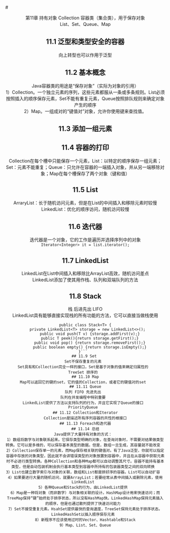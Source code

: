 #<center>  第11章 持有对象
Collection 容器类（集合类），用于保存对象  
List、Set、Queue、Map  
## 11.1 泛型和类型安全的容器
向上转型也可以作用于泛型  
## 11.2 基本概念
Java容器类的用途是“保存对象”（实际为对象的引用）  
1）Collection。一个独立元素的序列，这些元素都服从一条或多条规则。List必须按照插入的顺序保存元素，Set不能有重复元素，Queue按照排队规则来确定对象产生的顺序  
2）Map。一组成对的“键值对”对象，允许你使用键来查找值。
## 11.3 添加一组元素
## 11.4 容器的打印
Collection在每个槽中只能保存一个元素，List：以特定的顺序保存一组元素；Set：元素不能重复；Queue：只允许在容器的一端插入对象，并从另一端移除对象；Map在每个槽保存了两个对象（键和值）  
## 11.5 List
ArraryList：长于随机访问元素，但是在List的中间插入和移除元素时较慢  
LinkedList：优化的顺序访问，随机访问较慢  
## 11.6 迭代器
迭代器是一个对象，它的工作是遍历并选择序列中的对象  
```Iterator<Integer> it = list.iterator();```   
## 11.7 LinkedList
LinkedList在List中间插入和移除比ArrayList高效，随机访问差点  
LinkedList添加了使其用作栈、队列和双端队列的方法  
## 11.8 Stack
栈 后进先出 LIFO   
LinkedList具有能够直接实现栈的所有功能的方法，它可以直接当做栈使用  
```
public class Stack<T> {
	private LinkedList<T> storage = new LinkedList<>();  
	public void push(T v) {storage.addFirst(v);}
	public T peek(){return storage.getFirst();}
	public void pop() {return storage.removeFirst();}
	public boolean empty() {return storage.isEmpty();}
}```  
## 11.9 Set 
Set不保存重复的元素  
Set具有和Collection完全一样的接口，Set是基于对象的值来确定归属性的  
TreeSet 排序的  
## 11.10 Map
Map可以返回它的键的set，它的值的Collection，或者它的键值对的set  
## 11.11 Queue
队列 FIFO 先进先出  
队列在并发编程中特别重要  
LinkedList提供了方法以支持队列的行为，并且它实现了Queue的接口  
PriorityQueue  
## 11.12 Collection和Iterator
Collection是描述所有序列容器的共性的根接口
## 11.13 Foreach和迭代器
## 11.14 总结
Java提供了大量持有对象的方式：  
1）数组将数字与对象联系起来。它保存类型明确的对象，在查询对象时，不需要对结果做类型转换。它可以是多维的，可以保存基本类型的数据。但是，数组一旦生成，其容量就不能改变  
2）Collection保存单一的元素，而Map保存相关联的键值对。有了Java泛型，你就可以指定容器中存放的对象类型，因此就不会讲错误类型的对象放置到容器中，并且在从容器中获取元素时不必进行类型转换。各种Collection和各种Map都可以自动调整其尺寸。容器不能持有基本类型，但是自动包装机制会执行基本类型到容器中所持有的包装器类型之间的双向转换  
3）List也建立数字索引与对象的关联，数组和List都是排好序的容器。List可以自动扩容  
4）如果要进行大量的随机访问，就要ArrayList；若要经常从表中间插入或删除元素，使用LinkedList  
5）各种Queue和Stack的行为，由LinkedList提供  
6）Map是一种将对象（而非数字）与对象相关联的设计。HashMap设计用来快速访问；而TreeMap保持“键”始终处于排序状态，所以没有HashMap快。LinkedHashMap保持元素插入的顺序，但是也通过散列提供了快速访问能力  
7）Set不接受重复元素。HsahSet提供最快的查询速度，TreeSet保持元素处于排序状态。LinkedHashSet以插入顺序保存元素  
8）新程序不应该使用过时的Vector、Hashtable和Stack
9）Map、List、Set、Queue
